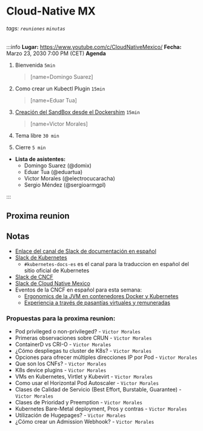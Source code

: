 Cloud-Native MX
===============

###### tags: `reuniones` `minutas`

:::info
**Lugar:** https://www.youtube.com/c/CloudNativeMexico/
**Fecha:** Marzo 23, 2030 7:00 PM (CET)
**Agenda**

1. Bienvenida `5min`
	> [name=Domingo Suarez]
2. Como crear un Kubectl Plugin `15min`
    > [name=Eduar Tua]
3. [Creación del SandBox desde el Dockershim](https://www.slideshare.net/VictorMorales34/pod-sandbox-workflow-creation-from-dockershim) `15min`
    > [name=Victor Morales]
4. Tema libre `30 min`

5. Cierre `5 min`

- **Lista de asistentes:**
    - Domingo Suarez (@domix)
    - Eduar Tua (@eduartua)
    - Victor Morales (@electrocucaracha)
    - Sergio Méndez (@sergioarmgpl)

:::

## Proxima reunion

## Notas
- [Enlace del canal de Slack de documentación en español](https://kubernetes.slack.com/archives/CH7GB2E3B)
- [Slack de Kubernetes](https://slack.kubernetes.io/)
    - `#kubernetes-docs-es` es el canal para la traduccion en español del sitio oficial de Kubernetes
- [Slack de CNCF](https://cloud-native.slack.com/)
- [Slack de Cloud Native Mexico](cloudnativemx.slack.com)
- Eventos de la CNCF en español para esta semana:
    - [Ergonomics de la JVM en contenedores Docker y Kubernetes](https://community.cncf.io/events/details/cncf-cloud-nativegt-presents-ergonomics-de-la-jvm-en-contenedores-docker-y-kubernetes/)
    - [Experiencia a través de pasantías virtuales y remuneradas](https://community.cncf.io/events/details/cncf-san-salvador-presents-experiencia-a-traves-de-pasantias-virtuales-y-remuneradas/)

### Propuestas para la proxima reunion:
<!-- Anote cualquier tema de interes o platica a ser impartido-->
- Pod privileged o non-privileged? - `Victor Morales`
- Primeras observaciones sobre CRUN - `Victor Morales`
- ContainerD vs CRI-O - `Victor Morales`
- ¿Cómo despliegas tu cluster de K8s? - `Victor Morales`
- Opciones para ofrecer múltiples direcciones IP por Pod - `Victor Morales`
- Que son los CNFs? - `Victor Morales`
- K8s device plugins - `Victor Morales`
- VMs en Kubernetes, Virtlet y Kubevirt - `Victor Morales`
- Como usar el Horizontal Pod Autoscaler - `Victor Morales`
- Clases de Calidad de Servicio (Best Effort, Burstable, Guarantee) - `Victor Morales`
- Clases de Prioridad y Preemption - `Victor Morales`
- Kubernetes Bare-Metal deployment, Pros y contras - `Victor Morales`
- Utilización de Hugepages? - `Victor Morales`
- ¿Cómo crear un Admission Webhook? - `Victor Morales`